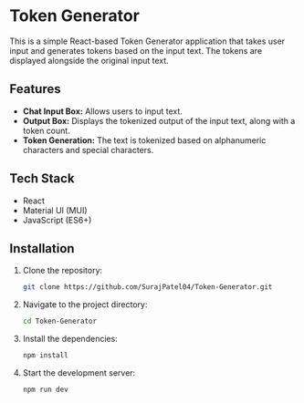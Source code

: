 # Token Generator

This is a simple React-based Token Generator application that takes user input and generates tokens based on the input text. The tokens are displayed alongside the original input text.

## Features

- **Chat Input Box:** Allows users to input text.
- **Output Box:** Displays the tokenized output of the input text, along with a token count.
- **Token Generation:** The text is tokenized based on alphanumeric characters and special characters.

## Tech Stack

- React
- Material UI (MUI)
- JavaScript (ES6+)

## Installation

1. Clone the repository:

   ```bash
   git clone https://github.com/SurajPatel04/Token-Generator.git

   ```

2. Navigate to the project directory:

   ```bash
   cd Token-Generator
   ```

3. Install the dependencies:

   ```bash
   npm install
   ```

4. Start the development server:

   ```bash
   npm run dev
   ```
